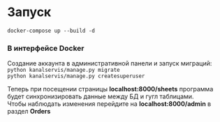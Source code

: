 # Запуск  
```docker-compose up --build -d```

### В интерфейсе Docker  
Создание аккаунта в административной панели и запуск миграций:  
```python kanalservis/manage.py migrate```  
```python kanalservis/manage.py createsuperuser```  
  
Теперь при посещении страницы **localhost:8000/sheets** программа будет синхронизировать данные между БД и гугл таблицами.  
Чтобы наблюдать изменения перейдите на **localhost:8000/admin** в раздел **Orders**